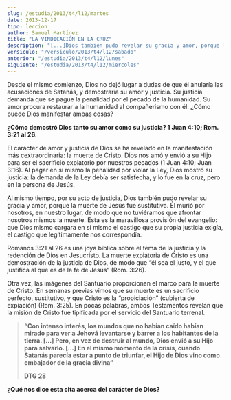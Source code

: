 ```yaml
---
slug: /estudia/2013/t4/l12/martes
date: 2013-12-17
tipo: leccion
author: Samuel Martínez
title: "LA VINDICACIÓN EN LA CRUZ"
description: "[...]Dios también pudo revelar su gracia y amor, porque la muerte de Jesús fue  sustitutiva. Él murió por nosotros, en nuestro lugar, de modo que no tuviéramos  que afrontar nosotros mismos la muerte."
versiculo: "/versiculo/2013/t4/l12/sabado"
anterior: "/estudia/2013/t4/l12/lunes"
siguiente: "/estudia/2013/t4/l12/miercoles"
---
```


Desde el mismo comienzo, Dios no dejó lugar a dudas de que él anularía las acusaciones de Satanás, y demostraría su amor y justicia. Su justicia demanda que se pague la penalidad por el pecado de la humanidad. Su amor procura restaurar a la humanidad al compañerismo con él. ¿Cómo puede Dios manifestar ambas cosas?

**¿Cómo demostró Dios tanto su amor como su justicia? 1 Juan 4:10; Rom. 3:21 al 26.**

El carácter de amor y justicia de Dios se ha revelado en la manifestación más cextraordinaria: la muerte de Cristo. Dios nos amó y envió a su Hijo para ser el sacrificio expiatorio por nuestros pecados (1 Juan 4:10; Juan 3:16). Al pagar en sí mismo la penalidad por violar la Ley, Dios mostró su justicia: la demanda de la Ley debía ser satisfecha, y lo fue en la cruz, pero en la persona de Jesús.

Al mismo tiempo, por su acto de justicia, Dios también pudo revelar su gracia y amor, porque la muerte de Jesús fue sustitutiva. Él murió por nosotros, en nuestro lugar, de modo que no tuviéramos que afrontar nosotros mismos la muerte. Esta es la maravillosa provisión del evangelio: que Dios mismo cargara en sí mismo el castigo que su propia justicia exigía, el castigo que legítimamente nos correspondía.

Romanos 3:21 al 26 es una joya bíblica sobre el tema de la justicia y la redención de Dios en Jesucristo. La muerte expiatoria de Cristo es una demostración de la justicia de Dios, de modo que “él sea el justo, y el que justifica al que es de la fe de Jesús” (Rom. 3:26).

Otra vez, las imágenes del Santuario proporcionan el marco para la muerte de Cristo. En semanas previas vimos que su muerte es un sacrificio perfecto, sustitutivo, y que Cristo es la “propiciación” (cubierta de expiación) (Rom. 3:25). En pocas palabras, ambos Testamentos revelan que la misión de Cristo fue tipificada por el servicio del Santuario terrenal.

> **“Con intenso interés, los mundos que no habían caído habían mirado para ver a Jehová levantarse y barrer a los habitantes de la tierra. [...] Pero, en vez de destruir al mundo, Dios envió a su Hijo para salvarlo. [...] En el mismo momento de la crisis, cuando Satanás parecía estar a punto de triunfar, el Hijo de Dios vino como embajador de la gracia divina”**
>
>  **DTG 28**

**¿Qué nos dice esta cita acerca del carácter de Dios?**
